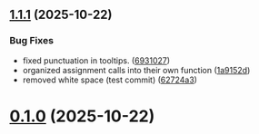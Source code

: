 ## [1.1.1](https://github.com/Mateo-Jimenez76/Unity-Health-Script/compare/v0.1.0...v1.1.1) (2025-10-22)


### Bug Fixes

* fixed punctuation in tooltips. ([6931027](https://github.com/Mateo-Jimenez76/Unity-Health-Script/commit/6931027e16e117ee5cf5225322c98173be3d83df))
* organized assignment calls into their own function ([1a9152d](https://github.com/Mateo-Jimenez76/Unity-Health-Script/commit/1a9152d645067033fa00188a3a85f6c867e2febc))
* removed white space (test commit) ([62724a3](https://github.com/Mateo-Jimenez76/Unity-Health-Script/commit/62724a34ac7d451610c426e9240cdc2bbad3208f))



# [0.1.0](https://github.com/Mateo-Jimenez76/Unity-Health-Script/compare/v1.0.0...v0.1.0) (2025-10-22)



